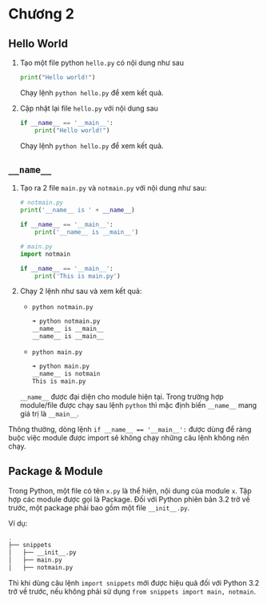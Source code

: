 # Chương 2

## Hello World

1. Tạo một file python `hello.py` có nội dung như sau

    ```python
    print("Hello world!")
    ```

    Chạy lệnh `python hello.py` để xem kết quả.

1. Cập nhật lại file `hello.py` với nội dung sau

    ```python
    if __name__ == '__main__':
        print("Hello world!")
    ```

    Chạy lệnh `python hello.py` để xem kết quả.

## `__name__`

1. Tạo ra 2 file `main.py` và `notmain.py` với nội dung như sau:

    ```python
    # notmain.py
    print('__name__ is ' + __name__)

    if __name__ == '__main__':
        print('__name__ is __main__')
    ```

    ```python
    # main.py
    import notmain

    if __name__ == '__main__':
        print('This is main.py')
    ```

1. Chạy 2 lệnh như sau và xem kết quả:

    - `python notmain.py`

        ```bash
        ➜ python notmain.py 
        __name__ is __main__
        __name__ is __main__
        ```

    - `python main.py`

        ```bash
        ➜ python main.py   
        __name__ is notmain
        This is main.py
        ```
    
    `__name__` được đại diện cho module hiện tại. Trong trường hợp module/file được chạy sau lệnh `python` thì mặc định biến `__name__` mang giá trị là `__main__`.

Thông thường, dòng lệnh `if __name__ == '__main__':` được dùng để ràng buộc việc module được import sẽ không chạy những câu lệnh không nên chạy.

## Package & Module

Trong Python, một file có tên `x.py` là thể hiện, nội dung của module `x`. Tập hợp các module được gọi là Package. Đối với Python phiên bản 3.2 trở về trước, một package phải bao gồm một file `__init__.py`.

Ví dụ:

```bash
.
├── snippets
│   ├── __init__.py
│   ├── main.py
│   ├── notmain.py
```

Thì khi dùng câu lệnh `import snippets` mới được hiệu quả đối với Python 3.2 trở về trước, nếu không phải sử dụng `from snippets import main, notmain`.
